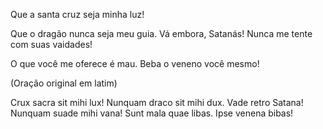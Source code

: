 Que a santa cruz seja minha luz!

Que o dragão nunca seja meu guia.
Vá embora, Satanás!
Nunca me tente com suas vaidades!

O que você me oferece é mau.
Beba o veneno você mesmo!

(Oração original em latim)

Crux sacra sit mihi lux!
Nunquam draco sit mihi dux.
Vade retro Satana!
Nunquam suade mihi vana!
Sunt mala quae libas.
Ipse venena bibas!
